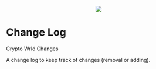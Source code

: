 <div align="middle">
<img width="auto" src="https://user-images.githubusercontent.com/42920111/153553939-d69c996f-e3e6-4f06-8391-4ab924bc521c.png" />
</div>

# Change Log
 Crypto Wrld Changes

A change log to keep track of changes (removal or adding).
